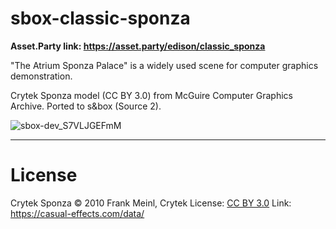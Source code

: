 # sbox-classic-sponza

**Asset.Party link: https://asset.party/edison/classic_sponza**

"The Atrium Sponza Palace" is a widely used scene for computer graphics demonstration.

Crytek Sponza model (CC BY 3.0) from McGuire Computer Graphics Archive. Ported to s&box (Source 2).

![sbox-dev_S7VLJGEFmM](https://user-images.githubusercontent.com/5277788/201020528-dfb005a5-c7e0-40cd-ac44-9e13fe5c1d3c.jpg)

---

# License

Crytek Sponza
© 2010 Frank Meinl, Crytek
License: [CC BY 3.0](LICENSE.md)
Link: https://casual-effects.com/data/
